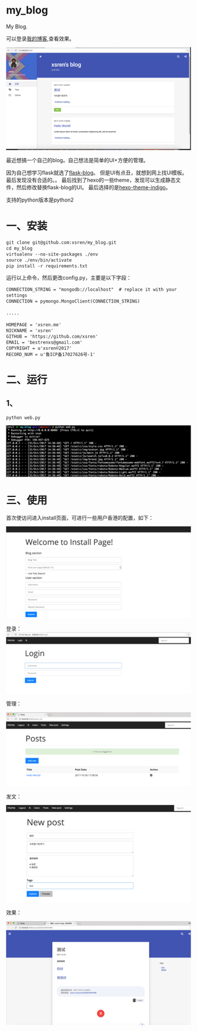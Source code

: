 # my_blog
My Blog.

可以登录[我的博客](http://xsren.me),查看效果。


![0](screenshots/主页.jpg)


最近想搞一个自己的blog。自己想法是简单的UI+方便的管理。

因为自己想学习flask就选了[flask-blog](https://github.com/dmaslov/flask-blog)。
但是UI有点丑，就想到网上找UI模板。最后发现没有合适的。。
最后找到了hexo的一些theme，发现可以生成静态文件，然后修改替换flask-blog的UI。
最后选择的是[hexo-theme-indigo](https://github.com/yscoder/hexo-theme-indigo)。

支持的python版本是python2


# 一、安装

```
git clone git@github.com:xsren/my_blog.git
cd my_blog
virtualenv --no-site-packages ./env
source ./env/bin/activate
pip install -r requirements.txt
```

运行以上命令，然后更改config.py，主要是以下字段：
```
CONNECTION_STRING = "mongodb://localhost"  # replace it with your settings
CONNECTION = pymongo.MongoClient(CONNECTION_STRING)

.....

HOMEPAGE = 'xsren.me'
NICKNAME = 'xsren'
GITHUB = 'https://github.com/xsren'
EMAIL = 'bestrenxs@gmail.com'
COPYRIGHT = u'xsren©2017'
RECORD_NUM = u'鲁ICP备17027626号-1'

```

# 二、运行

## 1、

```
python web.py

```

![1](screenshots/运行.jpg)


# 三、使用

首次使访问进入install页面，可进行一些用户香港的配置，如下：

![2](screenshots/install.jpg)

登录：
![3](screenshots/login.jpg)

管理：

![4](screenshots/管理.jpg)

发文：

![5](screenshots/发文.jpg)

效果：

![6](screenshots/效果.jpg)